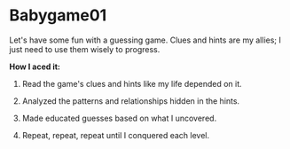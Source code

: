 # Babygame01

Let's have some fun with a guessing game. Clues and hints are my allies; I just need to use them wisely to progress.

**How I aced it:**

1. Read the game's clues and hints like my life depended on it.

2. Analyzed the patterns and relationships hidden in the hints.

3. Made educated guesses based on what I uncovered.

4. Repeat, repeat, repeat until I conquered each level.


